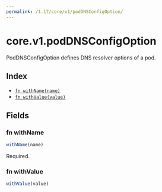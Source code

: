 ```yaml
---
permalink: /1.17/core/v1/podDNSConfigOption/
---
```


# core.v1.podDNSConfigOption

PodDNSConfigOption defines DNS resolver options of a pod.

## Index

* [`fn withName(name)`](#fn-withname)
* [`fn withValue(value)`](#fn-withvalue)

## Fields

### fn withName

```ts
withName(name)
```

Required.

### fn withValue

```ts
withValue(value)
```

